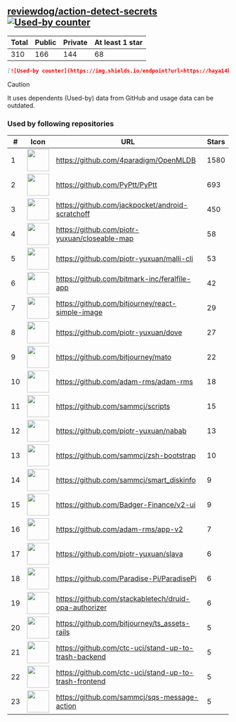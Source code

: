





## [reviewdog/action-detect-secrets](https://github.com/reviewdog/action-detect-secrets) [![Used-by counter](https://img.shields.io/endpoint?url=https://haya14busa.github.io/github-used-by/data/reviewdog/action-detect-secrets/shieldsio.json)](https://github.com/haya14busa/github-used-by/tree/main/repo/reviewdog/action-detect-secrets)

| Total | Public | Private | At least 1 star
| ----- | ------ | ------- | ---------------
| 310 | 166 | 144 | 68 |

```md
[![Used-by counter](https://img.shields.io/endpoint?url=https://haya14busa.github.io/github-used-by/data/reviewdog/action-detect-secrets/shieldsio.json)](https://github.com/haya14busa/github-used-by/tree/main/repo/reviewdog/action-detect-secrets)
```

> [!CAUTION]
> It uses dependents (Used-by) data from GitHub and usage data can be outdated.

### Used by following repositories

| # | Icon | URL | Stars |
| -- | -- | -- | -- | 
|1|<img src="https://github.com/4paradigm.png" width=50 height=50>|https://github.com/4paradigm/OpenMLDB|1580|
|2|<img src="https://github.com/PyPtt.png" width=50 height=50>|https://github.com/PyPtt/PyPtt|693|
|3|<img src="https://github.com/jackpocket.png" width=50 height=50>|https://github.com/jackpocket/android-scratchoff|450|
|4|<img src="https://github.com/piotr-yuxuan.png" width=50 height=50>|https://github.com/piotr-yuxuan/closeable-map|58|
|5|<img src="https://github.com/piotr-yuxuan.png" width=50 height=50>|https://github.com/piotr-yuxuan/malli-cli|53|
|6|<img src="https://github.com/bitmark-inc.png" width=50 height=50>|https://github.com/bitmark-inc/feralfile-app|42|
|7|<img src="https://github.com/bitjourney.png" width=50 height=50>|https://github.com/bitjourney/react-simple-image|29|
|8|<img src="https://github.com/piotr-yuxuan.png" width=50 height=50>|https://github.com/piotr-yuxuan/dove|27|
|9|<img src="https://github.com/bitjourney.png" width=50 height=50>|https://github.com/bitjourney/mato|22|
|10|<img src="https://github.com/adam-rms.png" width=50 height=50>|https://github.com/adam-rms/adam-rms|18|
|11|<img src="https://github.com/sammcj.png" width=50 height=50>|https://github.com/sammcj/scripts|15|
|12|<img src="https://github.com/piotr-yuxuan.png" width=50 height=50>|https://github.com/piotr-yuxuan/nabab|13|
|13|<img src="https://github.com/sammcj.png" width=50 height=50>|https://github.com/sammcj/zsh-bootstrap|10|
|14|<img src="https://github.com/sammcj.png" width=50 height=50>|https://github.com/sammcj/smart_diskinfo|9|
|15|<img src="https://github.com/Badger-Finance.png" width=50 height=50>|https://github.com/Badger-Finance/v2-ui|9|
|16|<img src="https://github.com/adam-rms.png" width=50 height=50>|https://github.com/adam-rms/app-v2|7|
|17|<img src="https://github.com/piotr-yuxuan.png" width=50 height=50>|https://github.com/piotr-yuxuan/slava|6|
|18|<img src="https://github.com/Paradise-Pi.png" width=50 height=50>|https://github.com/Paradise-Pi/ParadisePi|6|
|19|<img src="https://github.com/stackabletech.png" width=50 height=50>|https://github.com/stackabletech/druid-opa-authorizer|6|
|20|<img src="https://github.com/bitjourney.png" width=50 height=50>|https://github.com/bitjourney/ts_assets-rails|5|
|21|<img src="https://github.com/ctc-uci.png" width=50 height=50>|https://github.com/ctc-uci/stand-up-to-trash-backend|5|
|22|<img src="https://github.com/ctc-uci.png" width=50 height=50>|https://github.com/ctc-uci/stand-up-to-trash-frontend|5|
|23|<img src="https://github.com/sammcj.png" width=50 height=50>|https://github.com/sammcj/sqs-message-action|5|
